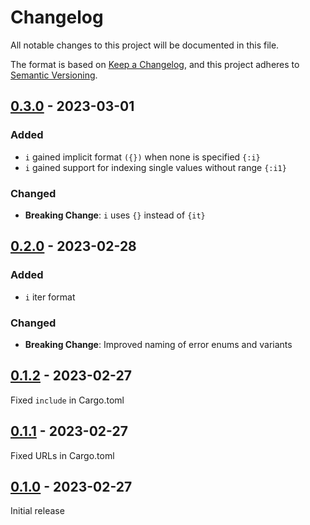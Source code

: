 # Changelog
All notable changes to this project will be documented in this file.

The format is based on [Keep a Changelog](https://keepachangelog.com/en/1.0.0/),
and this project adheres to [Semantic Versioning](https://semver.org/spec/v2.0.0.html).

## [0.3.0] - 2023-03-01
### Added
- `i` gained implicit format `({})` when none is specified `{:i}`
- `i` gained support for indexing single values without range `{:i1}`

### Changed
- **Breaking Change**: `i` uses `{}` instead of `{it}`

## [0.2.0] - 2023-02-28
### Added
- `i` iter format

### Changed
- **Breaking Change**: Improved naming of error enums and variants

## [0.1.2] - 2023-02-27
Fixed `include` in Cargo.toml

## [0.1.1] - 2023-02-27
Fixed URLs in Cargo.toml

## [0.1.0] - 2023-02-27
Initial release

[unreleased]: https://github.com/ModProg/interpolator/compare/v0.3.0...HEAD
[0.3.0]: https://github.com/ModProg/interpolator/compare/v0.2.0...v0.3.0
[0.2.0]: https://github.com/ModProg/interpolator/compare/v0.1.2...v0.2.0
[0.1.2]: https://github.com/ModProg/interpolator/compare/v0.1.1...v0.1.2
[0.1.1]: https://github.com/ModProg/interpolator/compare/v0.1.0...v0.1.1
[0.1.0]: https://github.com/ModProg/interpolator/v0.1.0
